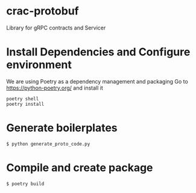 # crac-protobuf
Library for gRPC contracts and Servicer

# Install Dependencies and Configure environment

We are using Poetry as a dependency management and packaging
Go to https://python-poetry.org/ and install it

```
poetry shell
poetry install
```

# Generate boilerplates

```
$ python generate_proto_code.py
```

# Compile and create package

```
$ poetry build
```
